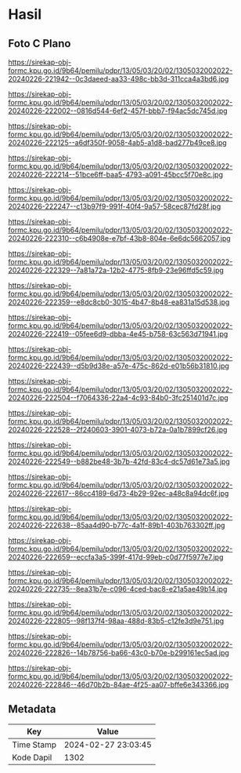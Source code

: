 # Hasil

## Foto C Plano

https://sirekap-obj-formc.kpu.go.id/9b64/pemilu/pdpr/13/05/03/20/02/1305032002022-20240226-221942--0c3daeed-aa33-498c-bb3d-311cca4a3bd6.jpg

https://sirekap-obj-formc.kpu.go.id/9b64/pemilu/pdpr/13/05/03/20/02/1305032002022-20240226-222002--0816d544-6ef2-457f-bbb7-f94ac5dc745d.jpg

https://sirekap-obj-formc.kpu.go.id/9b64/pemilu/pdpr/13/05/03/20/02/1305032002022-20240226-222125--a6df350f-9058-4ab5-a1d8-bad277b49ce8.jpg

https://sirekap-obj-formc.kpu.go.id/9b64/pemilu/pdpr/13/05/03/20/02/1305032002022-20240226-222214--51bce6ff-baa5-4793-a091-45bcc5f70e8c.jpg

https://sirekap-obj-formc.kpu.go.id/9b64/pemilu/pdpr/13/05/03/20/02/1305032002022-20240226-222247--c13b97f9-991f-40f4-9a57-58cec87fd28f.jpg

https://sirekap-obj-formc.kpu.go.id/9b64/pemilu/pdpr/13/05/03/20/02/1305032002022-20240226-222310--c6b4908e-e7bf-43b8-804e-6e6dc5662057.jpg

https://sirekap-obj-formc.kpu.go.id/9b64/pemilu/pdpr/13/05/03/20/02/1305032002022-20240226-222329--7a81a72a-12b2-4775-8fb9-23e96ffd5c59.jpg

https://sirekap-obj-formc.kpu.go.id/9b64/pemilu/pdpr/13/05/03/20/02/1305032002022-20240226-222359--e8dc8cb0-3015-4b47-8b48-ea831a15d538.jpg

https://sirekap-obj-formc.kpu.go.id/9b64/pemilu/pdpr/13/05/03/20/02/1305032002022-20240226-222419--05fee6d9-dbba-4e45-b758-63c563d71941.jpg

https://sirekap-obj-formc.kpu.go.id/9b64/pemilu/pdpr/13/05/03/20/02/1305032002022-20240226-222439--d5b9d38e-a57e-475c-862d-e01b56b31810.jpg

https://sirekap-obj-formc.kpu.go.id/9b64/pemilu/pdpr/13/05/03/20/02/1305032002022-20240226-222504--f7064336-22a4-4c93-84b0-3fc251401d7c.jpg

https://sirekap-obj-formc.kpu.go.id/9b64/pemilu/pdpr/13/05/03/20/02/1305032002022-20240226-222528--2f240603-3901-4073-b72a-0a1b7899cf26.jpg

https://sirekap-obj-formc.kpu.go.id/9b64/pemilu/pdpr/13/05/03/20/02/1305032002022-20240226-222549--b882be48-3b7b-42fd-83c4-dc57d61e73a5.jpg

https://sirekap-obj-formc.kpu.go.id/9b64/pemilu/pdpr/13/05/03/20/02/1305032002022-20240226-222617--86cc4189-6d73-4b29-92ec-a48c8a94dc6f.jpg

https://sirekap-obj-formc.kpu.go.id/9b64/pemilu/pdpr/13/05/03/20/02/1305032002022-20240226-222638--85aa4d90-b77c-4a1f-89b1-403b763302ff.jpg

https://sirekap-obj-formc.kpu.go.id/9b64/pemilu/pdpr/13/05/03/20/02/1305032002022-20240226-222659--eccfa3a5-399f-417d-99eb-c0d77f5977e7.jpg

https://sirekap-obj-formc.kpu.go.id/9b64/pemilu/pdpr/13/05/03/20/02/1305032002022-20240226-222735--8ea31b7e-c096-4ced-bac8-e21a5ae49b14.jpg

https://sirekap-obj-formc.kpu.go.id/9b64/pemilu/pdpr/13/05/03/20/02/1305032002022-20240226-222805--98f137f4-98aa-488d-83b5-c12fe3d9e751.jpg

https://sirekap-obj-formc.kpu.go.id/9b64/pemilu/pdpr/13/05/03/20/02/1305032002022-20240226-222826--14b78756-ba66-43c0-b70e-b299161ec5ad.jpg

https://sirekap-obj-formc.kpu.go.id/9b64/pemilu/pdpr/13/05/03/20/02/1305032002022-20240226-222846--46d70b2b-84ae-4f25-aa07-bffe6e343366.jpg


## Metadata

| Key        | Value               |
| ---------- | ------------------- |
| Time Stamp | 2024-02-27 23:03:45 |
| Kode Dapil | 1302                |



